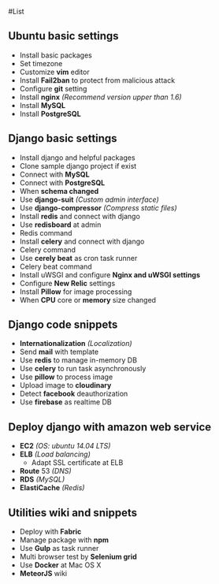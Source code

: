 #List

## Ubuntu basic settings

- Install basic packages
- Set timezone
- Customize **vim** editor
- Install **Fail2ban** to protect from malicious attack
- Configure **git** setting
- Install **nginx** *(Recommend version upper than 1.6)*
- Install **MySQL**
- Install **PostgreSQL**


## Django basic settings

- Install django and helpful packages
- Clone sample django project if exist
- Connect with **MySQL**
- Connect with **PostgreSQL**
- When **schema changed**
- Use **django-suit** *(Custom admin interface)*
- Use **django-compressor** *(Compress static files)*
- Install **redis** and connect with django
- Use **redisboard** at admin
- Redis command
- Install **celery** and connect with django
- Celery command
- Use **cerely beat** as cron task runner
- Celery beat command
- Install uWSGI and configure **Nginx and uWSGI settings**
- Configure **New Relic** settings
- Install **Pillow** for image processing
- When **CPU** core or **memory** size changed


## Django code snippets

- **Internationalization** *(Localization)*
- Send **mail** with template
- Use **redis** to manage in-memory DB
- Use **celery** to run task asynchronously
- Use **pillow** to process image
- Upload image to **cloudinary**
- Detect **facebook** deauthorization
- Use **firebase** as realtime DB


## Deploy django with amazon web service

- **EC2** *(OS: ubuntu 14.04 LTS)*
- **ELB** *(Load balancing)*
  - Adapt SSL certificate at ELB
- **Route** 53 *(DNS)*
- **RDS** *(MySQL)*
- **ElastiCache** *(Redis)*


## Utilities wiki and snippets

- Deploy with **Fabric**
- Manage package with **npm**
- Use **Gulp** as task runner
- Multi browser test by **Selenium grid**
- Use **Docker** at Mac OS X
- **MeteorJS** wiki
